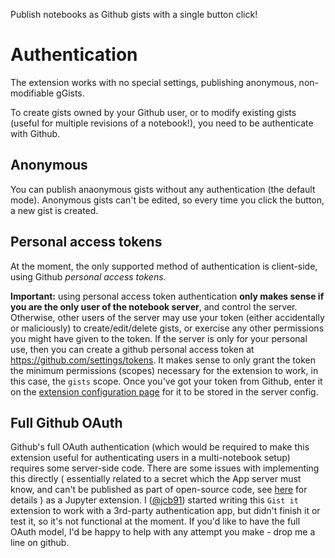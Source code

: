 Publish notebooks as Github gists with a single button click!


Authentication
==============

The extension works with no special settings, publishing anonymous,
non-modifiable gGists.

To create gists owned by your Github user, or to modify existing gists (useful
for multiple revisions of a notebook!), you need to be authenticate with Github.


Anonymous
---------

You can publish anaonymous gists without any authentication (the default mode).
Anonymous gists can't be edited, so every time you click the button, a new gist
is created.



Personal access tokens
----------------------

At the moment, the only supported method of authentication is client-side,
using Github _personal access tokens_.

__Important:__ using personal access token authentication __only makes sense if
you are the only user of the notebook server__, and control the server.
Otherwise, other users of the server may use your token
(either accidentally or maliciously) to create/edit/delete gists,
or exercise any other permissions you might have given to the token.
If the server is only for your personal use, then you can create a github
personal access token at https://github.com/settings/tokens.
It makes sense to only grant the token the minimum permissions (scopes)
necessary for the extension to work, in this case, the `gists` scope.
Once you've got your token from Github, enter it on the
[extension configuration page](../../nbextensions#_nbext-ext-Gist-it) for it to
be stored in the server config.


Full Github OAuth
-----------------

Github's full OAuth authentication
(which would be required to make this extension useful for authenticating users
in a multi-notebook setup)
requires some server-side code.
There are some issues with implementing this directly (
essentially related to a secret which the App server must know, and can't be
published as part of open-source code, see [here]() for details
) as a Jupyter extension.
I ([@jcb91](https://github.com/jcb91)) started writing this `Gist it` extension
to work with a 3rd-party authentication app, but didn't finish it or test it,
so it's not functional at the moment.
If you'd like to have the full OAuth model, I'd be happy to help with any
attempt you make - drop me a line on github.
